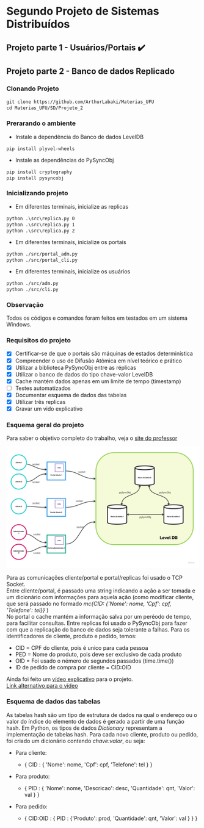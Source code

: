 # Segundo Projeto de Sistemas Distribuídos

## Projeto parte 1 - Usuários/Portais           ✔️
## Projeto parte 2 - Banco de dados Replicado

### Clonando Projeto
```
git clone https://github.com/ArthurLabaki/Materias_UFU
cd Materias_UFU/SD/Projeto_2
```

### Prerarando o ambiente

- Instale a dependência do Banco de dados LevelDB
```
pip install plyvel-wheels
```

- Instale as dependências do PySyncObj
```
pip install cryptography
pip install pysyncobj
```

### Inicializando projeto

- Em diferentes terminais, inicialize as replicas
```
python .\src\replica.py 0
python .\src\replica.py 1
python .\src\replica.py 2
```

- Em diferentes terminais, inicialize os portais
```
python ./src/portal_adm.py
python ./src/portal_cli.py
```

- Em diferentes terminais, inicialize os usuários
```
python ./src/adm.py
python ./src/cli.py
```

### Observação

Todos os códigos e comandos foram feitos em testados em um sistema Windows.

### Requisitos do projeto

- [x] Certificar-se de que o portais são máquinas de estados determinística
- [x] Compreender o uso de Difusão Atômica em nível teórico e prático
- [x] Utilizar a biblioteca PySyncObj entre as réplicas
- [x] Utilizar o banco de dados do tipo chave-valor LevelDB
- [x] Cache mantém dados apenas em um limite de tempo (timestamp)
- [ ] Testes automatizados
- [x] Documentar esquema de dados das tabelas
- [x] Utilizar três replicas
- [x] Gravar um vido explicativo

### Esquema geral do projeto

Para saber o objetivo completo do trabalho, veja o [site do professor](https://paulo-coelho.github.io/ds_notes/projeto/)

![Teste](/SD/Projeto_2/img/Trab1_doc.drawio.jpg)

Para as comunicações cliente/portal e portal/replicas foi usado o TCP Socket.  
Entre cliente/portal, é passado uma string indicando a ação a ser tomada e um dicionário com informações para aquela ação (como modificar cliente, que será passado no formado *mc{CID: {'Nome': nome, 'Cpf': cpf, 'Telefone': tel}}* )  
No portal o cache mantém a informação salva por um peréodo de tempo, para facilitar consultas. 
Entre replicas foi usado o PySyncObj para fazer com que a replicação do banco de dados seja tolerante a falhas.
Para os identificadores de cliente, produto e pedido, temos:
- CID = CPF do cliente, pois é unico para cada pessoa
- PED = Nome do produto, pois deve ser exclusivo de cada produto
- OID = Foi usado o némero de segundos passados (time.time())
- ID de pedido de compra por cliente = CID:OID

Ainda foi feito um [vídeo explicativo](https://drive.google.com/drive/folders/1jo-1-ziCsvxB9f8NXovl2ItBjsE-w5tN) para o projeto.  
[Link alternativo para o vídeo](https://1drv.ms/v/s!ArDD-7W4hoHRxUw689_49gth2c13?e=qtMbgl)

### Esquema de dados das tabelas

As tabelas hash são um tipo de estrutura de dados na qual o endereço ou o valor do índice do elemento de dados é gerado a partir de uma função hash. Em Python, os tipos de dados *Dictionary* representam a implementação de tabelas hash. Para cada novo cliente, produto ou pedido, foi criado um dicionário contendo *chave:valor*, ou seja:
- Para cliente:
    - { CID : { 'Nome': nome, 'Cpf': cpf, 'Telefone': tel } }

- Para produto:
    - { PID : { 'Nome': nome, 'Descricao': desc, 'Quantidade': qnt, 'Valor': val } }

- Para pedido:	
    - { CID:OID : { PID : {'Produto': prod, 'Quantidade': qnt, 'Valor': val } } }
